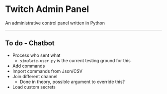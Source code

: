 # Twitch Admin Panel
An administrative control panel written in Python

-----------------------------

## To do - Chatbot
 * Process who sent what
 	* `simulate-user.py` is the current testing ground for this
 * Add commands
 * Import commands from Json/CSV
 * Join different channel
 	* Done in theory, possible argument to override this?
 * Load custom secrets